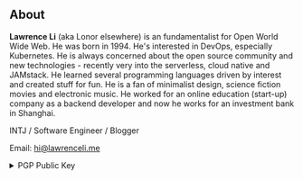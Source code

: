 ## About

**Lawrence Li** (aka Lonor elsewhere) is an fundamentalist for Open World Wide Web. He was born in 1994. He's interested in DevOps, especially Kubernetes. He is always concerned about the open source community and new technologies - recently very into the serverless, cloud native and JAMstack. He learned several programming languages driven by interest and created stuff for fun. He is a fan of minimalist design, science fiction movies and electronic music. He worked for an online education (start-up) company as a backend developer and now he works for an investment bank in Shanghai.

INTJ / Software Engineer / Blogger

Email: <hi@lawrenceli.me>

<details>
  <summary> PGP Public Key </summary>

```txt
-----BEGIN PGP PUBLIC KEY BLOCK-----

mQINBGS86jIBEACnmdqmIm/fex2tzyZtDmSIGUuz2SMgVm2Iu5x0mXxYgVtobpH6
cuDOiBf8fPl8oMlacVKSPRAul05w6+hX3vt/JmbIuAZ2BlMX471tmjPCOs4vq0B6
hzs3ufHns57BmeN86w7NfTdQBIOtDIGHUEjpIMnL655V5+rYmrmZrkczzHryUY/9
EHL+uWAsyD3tJ9tYczdKPlly6feeqjokVdC2EYOzTLQIY9WtKnX4C7TSVe8T/3iE
L3QomTEUIukC8hGK9/syoI/7Opue4y6eYD/XZEllRvBYK6jvAJ28fO8rHdBq7+ar
7+POz74jA8/O+GgBYZQtgVDQncMhh3Sz6BsjsauGm3IDc1PvaRcXvQKdVqar6YJt
2FRZKbsiNyeyWwH44l5i/INsKWk839qK4F5W13p1B1HmonwuOc4CZZnkp+Yusz5+
aY178efJBNgwNjr4L53HlXZej4K/2Ln4FdCfllbCUpC7d+yZJUZ9GVZ6fgWnkV6e
y50o+2QI6HjT68ZTwOMMgoCJ1eXDNShaNOHuDZzQW6xk3Vx5M4RNneUEnRpngzmw
LM4cIa5uwTY8cQwiXQS+q+6C6h4gqqqHpQLs0OeiNeHD8QK6GPMS8y1/c9lkP+6F
Nqv400mIlsWHjHl7LUxBiXfj1kkffPWkcgkwDz85j4q8GNCbE98XLMKyXwARAQAB
tB5MYXdyZW5jZSBMaSA8aGlAbGF3cmVuY2VsaS5tZT6JAk4EEwEIADgWIQReF+ea
OiiOSVlOwetX7zS/a0l0MQUCZLzqMgIbAwULCQgHAgYVCgkICwIEFgIDAQIeAQIX
gAAKCRBX7zS/a0l0Mdx6D/9TBPU73bxFduCC9E0z90ScWpWxvI/7wU7pyQlPuuvz
NRlo/3dAeFagT9WaY9S5PgQW1cDtGX7VrARoPwjSxKOjnckfqxomEa8fCSukQBR8
wa3Mt8QbywMqLJikqEAPH4me+4ekO0/TR33viwVVSoa8IOu1vGTI8H9frYMnCWil
xbfdQpOgsGO/IO6OVjXxWhl2EXCtf2/Pgn6gD437BwusYQ5gxME1eCjlr1i5/eWt
+FVPrC/WECFf2Wmgk781TW5V55PKWh+/dNl7zVx3nvW51jWCTi4yMhghSGH+Rjwh
bBBYUbnJlkIH/5kmvu0WCO2oBE3BomRJz6vu6eUQPQ1LieqtlzLzFg6PZmdZC4/z
eMud6SlvIzNRu3jZGfs4W87k7bSulxVeRoQMbGn4QMhay8CKwF8YBCzt6zQfMCaL
78Tq85sT2O66dWJacwVBwtGQCONC6PO57Hf9fJs2G2aPZjGsTnxdVdAiRYmFdOqb
jefF++DU0P0BmEZTxq+Opt7NNisYpzeo19TMSu8dA4SybJdsFjm3Gu9CtVBAjRqo
k8Faw2UhTsOM20Mdv/RDMbZuaCUdBigSDW7LLK9D9V+vaEmuJVVXAXxu+VrW74SX
BIGK3C8fvopD9++/cfT5px08NAA2x8CGG999fq5y9Ra/JjAGQC5TnKPxMSFPkZtf
n7kCDQRkvOoyARAAruNXucq2m4qnm9haUSfSHe8RL75BbgugH07MAp9cvaN2xa5P
+IHNDZOi/9kD83tprZtZrCLhPT3a8ydWhUGbBjLDFpRea3pvWuoKqYLxCDt2q0BY
Std1UhRDr4S62mhvER00/ja/KrcFm1RhWJu+QxSwaYD3/rfuhzaDO9XoOMfz9acF
4aAzGaAl0laAguA+LtT2Twa78Or0axaZFOksH2QOJMxhffyVWT32OSd3J2P/zKwW
XWqSBGvI/IwHHMoyTqVMWPzw5DY6vYrCI0rNQYn0T5TkmqA5LgzLVIlFzTXH9RNG
axvVxuajKvvoyvcc/1H4087I8ELVotWqBdUw1VovRLQcXQDjwk5dSnHSqOp7yIxX
sQXsdGXRByp5qOalbP5LXnCV3E3MP4U2FARYw9fAMDlNivDWbwnFMxteflq4Oppv
7UWSOyN271BlVMHkuJ+uB7NgNB6QJe5o17UjLSd+Y8TwLwwuCZeJhdUtZAzRffIF
KuBdxKn7PXBaf3mZ9L5m/rNlo2a1KDWBW45xVWm40mXyi7pEziiHGCNsmN30gozo
mQfF9DbDPwt2YduzyeLEjskbb5zHmy5IPMdzVYa6CPvVwo7TCk1iXMFyTvcXQTuA
QJi6tuScQQkygnYN+bcpUT/dTeZQG3KIMFhNxuFZ3y4PzbcRkIyRsfNms30AEQEA
AYkCNgQYAQgAIBYhBF4X55o6KI5JWU7B61fvNL9rSXQxBQJkvOoyAhsMAAoJEFfv
NL9rSXQxKCsQAIEZXdLPDibe6TU1DBH7AniIZdQ5YIUAMcW2vPRTuY4v7vUCrnDK
mQqo0pijsCGcb6tj90F/2nwOaAGdKjNiUI3+BwqhoDDxJvLUTjZC94+EKO2NwSgO
mnbgTCWqGSGTX7EtVoDdk28jsnDb9GdN+txDEcM3QDUiKQvg3+3ubVdvtj//FJxh
vv0Tr6Ws4u2cQcGBDZiqEnlyCdDSqIDiLlG6yHXfqsdv+0uSzGu9Y737R2aeLJ9l
EaWM/kwqk9dUYrqZw3816yuIx32awIhzJLn7sW5xD3btKHyUcMRXBLUMKhiY+AZH
7t91jLHGWEz04uvbRYcW4GuB7gVl8USIkHMeM2oubyqrt4tIuONttuAsProRjKZ3
AFrc1Hsq56fQdhkcTRxrd1VxFj8JOPqMpXR/y/CVmo7HcHHj+/gFBkQjY5QAVE4K
MJ4LN+bYL06fxH2ZOjPXy6UjkKjKHAadt2HTlqShtVx9i7YIYEUL136mVTA5cEWs
0idhs1FEnWBsSF7AgdgFE039PFktKKLKjh0SjHbOSbPjxok4/NzA7BZhBPXUGUhu
JVL/dVAdok4ww65Hub0tRDWocTJUjxe5s4QyINUoeeXxMaycGmtT4+FKyMBWiKIm
nve9grzuulqKhYVnUUKUSx9o/Nuz+uB/QO4vowTP8AzbDgHyEO/AqJcr
=wWRN
-----END PGP PUBLIC KEY BLOCK-----
```

</details>
